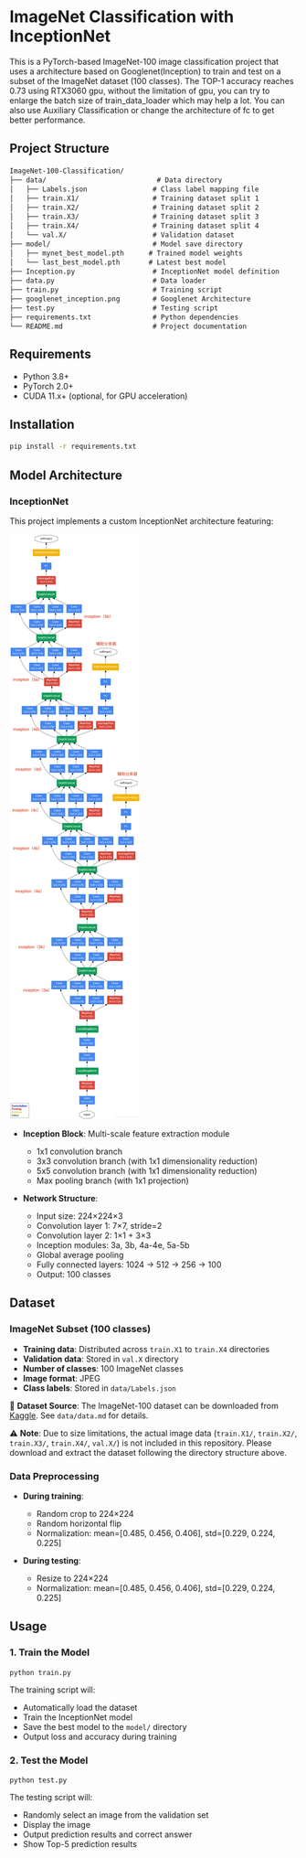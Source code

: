 # ImageNet Classification with InceptionNet

This is a PyTorch-based ImageNet-100 image classification project that uses a architecture based on Googlenet(Inception) to train and test on a subset of the ImageNet dataset (100 classes). The TOP-1 accuracy reaches 0.73 using RTX3060 gpu, without the limitation of gpu, you can try to enlarge the batch size of train_data_loader which may help a lot. You can also use Auxiliary Classification or change the architecture of fc to get better performance. 

## Project Structure

```
ImageNet-100-Classification/
├── data/                           # Data directory
│   ├── Labels.json                # Class label mapping file
│   ├── train.X1/                  # Training dataset split 1
│   ├── train.X2/                  # Training dataset split 2
│   ├── train.X3/                  # Training dataset split 3
│   ├── train.X4/                  # Training dataset split 4
│   └── val.X/                     # Validation dataset
├── model/                         # Model save directory
│   ├── mynet_best_model.pth      # Trained model weights
│   └── last_best_model.pth       # Latest best model
├── Inception.py                   # InceptionNet model definition
├── data.py                        # Data loader
├── train.py                       # Training script
├── googlenet_inception.png        # Googlenet Architecture
├── test.py                        # Testing script
├── requirements.txt               # Python dependencies
└── README.md                      # Project documentation
```

## Requirements

- Python 3.8+
- PyTorch 2.0+
- CUDA 11.x+ (optional, for GPU acceleration)

## Installation

```bash
pip install -r requirements.txt
```

## Model Architecture

### InceptionNet
This project implements a custom InceptionNet architecture featuring:

![InceptionNet Architecture](googlenet_inception.png)

- **Inception Block**: Multi-scale feature extraction module
  - 1x1 convolution branch
  - 3x3 convolution branch (with 1x1 dimensionality reduction)
  - 5x5 convolution branch (with 1x1 dimensionality reduction)
  - Max pooling branch (with 1x1 projection)

- **Network Structure**:
  - Input size: 224×224×3
  - Convolution layer 1: 7×7, stride=2
  - Convolution layer 2: 1×1 + 3×3
  - Inception modules: 3a, 3b, 4a-4e, 5a-5b
  - Global average pooling
  - Fully connected layers: 1024 → 512 → 256 → 100
  - Output: 100 classes

## Dataset

### ImageNet Subset (100 classes)
- **Training data**: Distributed across `train.X1` to `train.X4` directories
- **Validation data**: Stored in `val.X` directory  
- **Number of classes**: 100 ImageNet classes
- **Image format**: JPEG
- **Class labels**: Stored in `data/Labels.json`

📁 **Dataset Source**: The ImageNet-100 dataset can be downloaded from [Kaggle](https://www.kaggle.com/datasets/ambityga/imagenet100). See `data/data.md` for details.

⚠️ **Note**: Due to size limitations, the actual image data (`train.X1/`, `train.X2/`, `train.X3/`, `train.X4/`, `val.X/`) is not included in this repository. Please download and extract the dataset following the directory structure above.

### Data Preprocessing
- **During training**:
  - Random crop to 224×224
  - Random horizontal flip  
  - Normalization: mean=[0.485, 0.456, 0.406], std=[0.229, 0.224, 0.225]

- **During testing**:
  - Resize to 224×224
  - Normalization: mean=[0.485, 0.456, 0.406], std=[0.229, 0.224, 0.225]

## Usage

### 1. Train the Model

```
python train.py
```

The training script will:
- Automatically load the dataset
- Train the InceptionNet model
- Save the best model to the `model/` directory
- Output loss and accuracy during training

### 2. Test the Model

```
python test.py
```

The testing script will:
- Randomly select an image from the validation set
- Display the image
- Output prediction results and correct answer
- Show Top-5 prediction results
